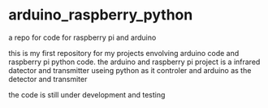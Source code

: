 # arduino_raspberry_python
a repo for code for raspberry pi and arduino

this is my first repository for my projects envolving arduino code and raspberry pi python code. 
the arduino and raspberry pi project is a infrared datector and transmitter useing python as it controler and arduino as the detector and transmiter

the code is still under development and testing